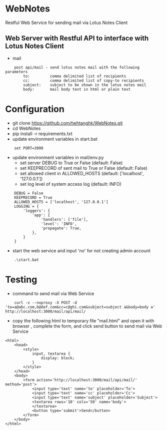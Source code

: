 WebNotes
========

Restful Web Service for sending mail via Lotus Notes Client 

Web Server with Restful API to interface with Lotus Notes Client
----------------------------------------------------------------
*   mail

```
    post api/mail - send lotus notes mail with the following parameters
    	to:			comma delimited list of recipients
    	cc:			comma delimited list of copy-to recipients
    	subject:	subject to be shown in the lotus notes mail
    	body:	 	mail body text in html or plain text
```

Configuration
=============
*   git clone https://github.com/twhtanghk/WebNotes.git
*   cd WebNotes
*   pip install -r requirements.txt
*   update environment variables in start.bat
```
    set PORT=3000
```

*   update environment variables in mail/env.py
	*	set server DEBUG to True or False (default: False)
	*	set KEEPRECORD of sent mail to True or False (default: False)
	*	set allowed client in ALLOWED_HOSTS (default: ['localhost', '127.0.0.1'])
	*	set log level of system access log (default: INFO) 
```
    DEBUG = False
	KEEPRECORD = True
    ALLOWED_HOSTS = ['localhost', '127.0.0.1']
    LOGGING = {
	    'loggers': {
	        'app': {
	            'handlers': ['file'],
	            'level': 'INFO',
	            'propagate': True,
	        },
	    }
	}
```

*	start the web service and input 'no' for not creating admin account
```
	.\start.bat
```

Testing
=======
*	command to send mail via Web Service
```
	curl -v --noproxy -X POST -d 'to=a@abc.com,b@def.com&cc=c@ghi.com&subject=subject a&body=body a' http://localhost:3000/mail/api/mail/
```

*	copy the following html to temporary file "mail.html" and open it with browser
	, complete the form, and click send button to send mail via Web Service
```
<html>
	<head>
		<style>
			input, textarea {
				display: block;
			}
		</style>
	</head>
	<body>
		<form action='http://localhost:3000/mail/api/mail/' method='post'>
			<input type='text' name='to' placeholder='To'>
			<input type='text' name='cc' placeholder='Cc'>
			<input type='text' name='subject' placeholder='Subject'>
			<textarea rows='10' cols='50' name='body'>
			</textarea>
			<button type='submit'>Send</button>
		</form>
	</body>
</html>
```